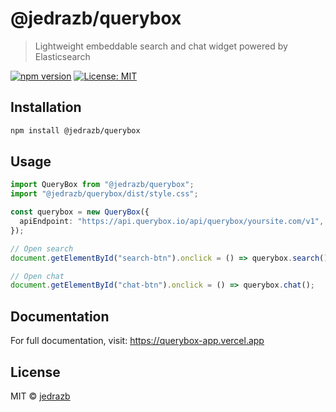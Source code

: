 # @jedrazb/querybox

> Lightweight embeddable search and chat widget powered by Elasticsearch

[![npm version](https://img.shields.io/npm/v/@jedrazb/querybox.svg)](https://www.npmjs.com/package/@jedrazb/querybox)
[![License: MIT](https://img.shields.io/badge/License-MIT-blue.svg)](https://opensource.org/licenses/MIT)

## Installation

```bash
npm install @jedrazb/querybox
```

## Usage

```typescript
import QueryBox from "@jedrazb/querybox";
import "@jedrazb/querybox/dist/style.css";

const querybox = new QueryBox({
  apiEndpoint: "https://api.querybox.io/api/querybox/yoursite.com/v1",
});

// Open search
document.getElementById("search-btn").onclick = () => querybox.search();

// Open chat
document.getElementById("chat-btn").onclick = () => querybox.chat();
```

## Documentation

For full documentation, visit: https://querybox-app.vercel.app

## License

MIT © [jedrazb](https://github.com/jedrazb)
